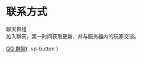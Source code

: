 # 联系方式

聊天群组  
加入聊天，第一时间获取更新，并与服务器内的玩家交谈。

[QQ 群聊](http://qm.qq.com/cgi-bin/qm/qr?_wv=1027&k=g9H8rOWjJHyODALKPivd-234bZGmf8PC&authKey=NCInB2eXTjSe8%2F01RMIJt3Q08m6tRcdAdfC5kWr6uSZ4TwKpVd%2B2%2BYnjQUNUZbve&noverify=0&group_code=779889427){ .vp-button }
